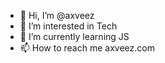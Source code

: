 - 👋 Hi, I’m @axveez
- 👀 I’m interested in Tech
- 🌱 I’m currently learning JS
- 📫 How to reach me axveez.com

<!---
axveez/axveez is a ✨ special ✨ repository because its `README.md` (this file) appears on your GitHub profile.
You can click the Preview link to take a look at your changes.
--->
